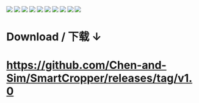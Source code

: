 ![](https://github.com/Chen-and-Sim/SmartCropper/tree/main/user-guide-images/01.png)
![](https://github.com/Chen-and-Sim/SmartCropper/tree/main/user-guide-images/02.png)
![](https://github.com/Chen-and-Sim/SmartCropper/tree/main/user-guide-images/03.png)
![](https://github.com/Chen-and-Sim/SmartCropper/tree/main/user-guide-images/04.png)
![](https://github.com/Chen-and-Sim/SmartCropper/tree/main/user-guide-images/05.png)
![](https://github.com/Chen-and-Sim/SmartCropper/tree/main/user-guide-images/06.png)
![](https://github.com/Chen-and-Sim/SmartCropper/tree/main/user-guide-images/07.png)
![](https://github.com/Chen-and-Sim/SmartCropper/tree/main/user-guide-images/08.png)
![](https://github.com/Chen-and-Sim/SmartCropper/tree/main/user-guide-images/09.png)
![](https://github.com/Chen-and-Sim/SmartCropper/tree/main/user-guide-images/10.png)

# Download / 下载 ↓
# https://github.com/Chen-and-Sim/SmartCropper/releases/tag/v1.0
